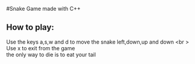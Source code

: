 #Snake Game made with C++
## How to play:
Use the keys a,s,w and d to move the snake left,down,up and down <br \>
Use x to exit from the game <br>
the only way to die is to eat your tail 
